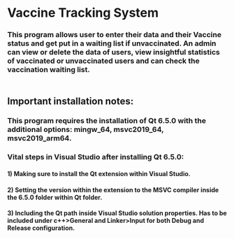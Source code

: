 # Vaccine Tracking System <br>

### This program allows user to enter their data and their Vaccine status and get put in a waiting list if unvaccinated. An admin can view or delete the data of users, view insightful statistics of vaccinated or unvaccinated users and can check the vaccination waiting list. <br> <br>

## Important installation notes: <br>

### This program requires the installation of Qt 6.5.0 with the additional options: mingw_64, msvc2019_64, msvc2019_arm64. <br>

### Vital steps in Visual Studio after installing Qt 6.5.0:
####	1) Making sure to install the Qt extension within Visual Studio.
####	2) Setting the version within the extension to the MSVC compiler inside the 6.5.0 folder within Qt folder.
####	3) Including the Qt path inside Visual Studio solution properties. Has to be included under c++>General and Linker>Input for both Debug and Release configuration.